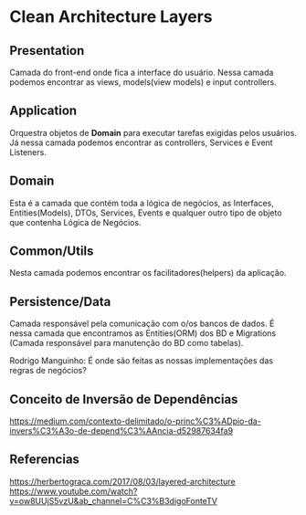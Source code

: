 # Clean Architecture Layers

## Presentation
Camada do front-end onde fica a interface do usuário. Nessa camada podemos 
encontrar as views, models(view models) e input controllers.

## Application
Orquestra objetos de **Domain** para executar tarefas exigidas pelos usuários.
Já nessa camada podemos encontrar as controllers, Services e Event Listeners.

## Domain
Esta é a camada que contém toda a lógica de negócios, as Interfaces, 
Entities(Models), DTOs, Services, Events e qualquer outro tipo de objeto 
que contenha Lógica de Negócios.

## Common/Utils
Nesta camada podemos encontrar os facilitadores(helpers) da aplicação.

## Persistence/Data
Camada responsável pela comunicação com o/os bancos de dados. 
É nessa camada que encontramos as Entities(ORM) dos BD e Migrations
(Camada responsável para manutenção do BD como tabelas).

Rodrigo Manguinho: É onde são feitas as nossas implementações das regras de negócios?

## Conceito de Inversão de Dependências
https://medium.com/contexto-delimitado/o-princ%C3%ADpio-da-invers%C3%A3o-de-depend%C3%AAncia-d52987634fa9

## Referencias
https://herbertograca.com/2017/08/03/layered-architecture
https://www.youtube.com/watch?v=ow8UUjS5vzU&ab_channel=C%C3%B3digoFonteTV